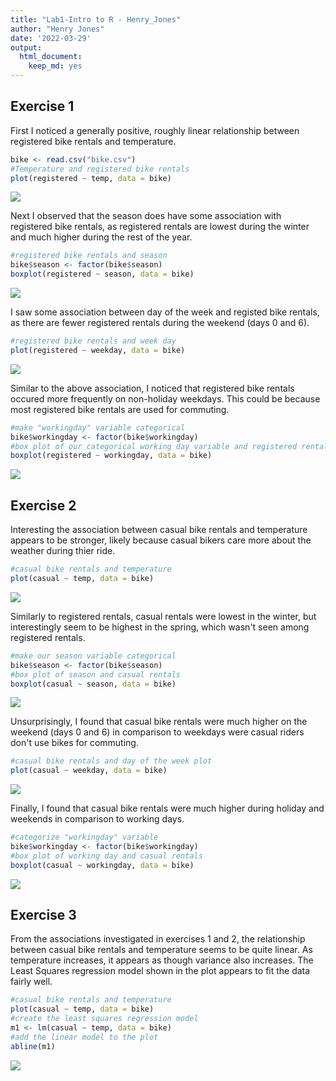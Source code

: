 ```yaml
---
title: "Lab1-Intro to R - Henry_Jones"
author: "Henry Jones"
date: '2022-03-29'
output: 
  html_document: 
    keep_md: yes
---
```





## Exercise 1

First I noticed a generally positive, roughly linear relationship between registered bike rentals and temperature.

```r
bike <- read.csv("bike.csv")
#Temperature and registered bike rentals
plot(registered ~ temp, data = bike)
```

![](Lab1_files/figure-html/unnamed-chunk-1-1.png)<!-- -->

Next I observed that the season does have some association with registered bike rentals, as registered rentals are lowest during the winter and much higher during the rest of the year.

```r
#registered bike rentals and season
bike$season <- factor(bike$season)
boxplot(registered ~ season, data = bike)
```

![](Lab1_files/figure-html/unnamed-chunk-2-1.png)<!-- -->

I saw some association between day of the week and registed bike rentals, as there are fewer registered rentals during the weekend (days 0 and 6).

```r
#registered bike rentals and week day
plot(registered ~ weekday, data = bike)
```

![](Lab1_files/figure-html/unnamed-chunk-3-1.png)<!-- -->

Similar to the above association, I noticed that registered bike rentals occured more frequently on non-holiday weekdays. This could be because most registered bike rentals are used for commuting.

```r
#make "workingday" variable categorical
bike$workingday <- factor(bike$workingday)
#box plot of our categorical working day variable and registered rentals
boxplot(registered ~ workingday, data = bike)
```

![](Lab1_files/figure-html/unnamed-chunk-4-1.png)<!-- -->

## Exercise 2

Interesting the association between casual bike rentals and temperature appears to be stronger, likely because casual bikers care more about the weather during thier ride.

```r
#casual bike rentals and temperature
plot(casual ~ temp, data = bike)
```

![](Lab1_files/figure-html/unnamed-chunk-5-1.png)<!-- -->

Similarly to registered rentals, casual rentals were lowest in the winter, but interestingly seem to be highest in the spring, which wasn't seen among registered rentals.

```r
#make our season variable categorical
bike$season <- factor(bike$season)
#box plot of season and casual rentals
boxplot(casual ~ season, data = bike)
```

![](Lab1_files/figure-html/unnamed-chunk-6-1.png)<!-- -->

Unsurprisingly, I found that casual bike rentals were much higher on the weekend (days 0 and 6) in comparison to weekdays were casual riders don't use bikes for commuting. 

```r
#casual bike rentals and day of the week plot
plot(casual ~ weekday, data = bike)
```

![](Lab1_files/figure-html/unnamed-chunk-7-1.png)<!-- -->

Finally, I found that casual bike rentals were much higher during holiday and weekends in comparison to working days.

```r
#categorize "workingday" variable
bike$workingday <- factor(bike$workingday)
#box plot of working day and casual rentals
boxplot(casual ~ workingday, data = bike)
```

![](Lab1_files/figure-html/unnamed-chunk-8-1.png)<!-- -->

## Exercise 3

From the associations investigated in exercises 1 and 2, the relationship between casual bike rentals and temperature seems to be quite linear. As temperature increases, it appears as though variance also increases. The Least Squares regression model shown in the plot appears to fit the data fairly well.


```r
#casual bike rentals and temperature
plot(casual ~ temp, data = bike)
#create the least squares regression model
m1 <- lm(casual ~ temp, data = bike)
#add the linear model to the plot
abline(m1)
```

![](Lab1_files/figure-html/unnamed-chunk-9-1.png)<!-- -->

